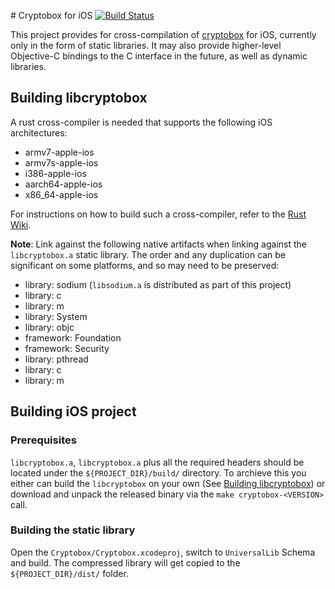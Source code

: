 # Cryptobox for iOS [![Build Status](https://travis-ci.org/romanb/cryptobox-ios.svg?branch=master)](https://travis-ci.org/romanb/cryptobox-ios)

This project provides for cross-compilation of [cryptobox](https://github.com/romanb/cryptobox) for iOS, currently only in the form of static libraries. It may also provide higher-level Objective-C bindings to the C interface in the future, as well as dynamic libraries.

## Building libcryptobox

A rust cross-compiler is needed that supports the following iOS architectures:

  * armv7-apple-ios
  * armv7s-apple-ios
  * i386-apple-ios
  * aarch64-apple-ios
  * x86_64-apple-ios

For instructions on how to build such a cross-compiler, refer to the [Rust Wiki](https://github.com/rust-lang/rust-wiki-backup/blob/master/Doc-building-for-ios.md).

**Note**: Link against the following native artifacts when linking against the `libcryptobox.a` static library. The order and any duplication can be significant on some platforms, and so may need to be preserved:

  * library: sodium (`libsodium.a` is distributed as part of this project)
  * library: c
  * library: m
  * library: System
  * library: objc
  * framework: Foundation
  * framework: Security
  * library: pthread
  * library: c
  * library: m

## Building iOS project
### Prerequisites
`libcryptobox.a`, `libcryptobox.a` plus all the required headers should be located under the `${PROJECT_DIR}/build/` directory. To archieve this you either can build the `libcryptobox` on your own (See [Building libcryptobox](#building-libcryptobox)) or download and unpack the released binary via the `make cryptobox-<VERSION>` call.

### Building the static library
Open the `Cryptobox/Cryptobox.xcodeproj`, switch to `UniversalLib` Schema and build. The compressed library will get copied to the `${PROJECT_DIR}/dist/` folder.
